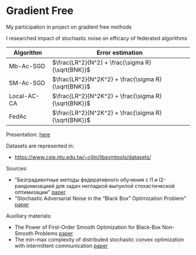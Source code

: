 # Gradient Free

My participation in project on gradient free methods

I researched impact of stochastic noise on efficacy of federated algorithms

|Algorithm | Error estimation |
|--------|--|
|Mb-Ac-SGD|$\frac{LR^2}{N^2} + \frac{\sigma R}{\sqrt{BNK}}$ |
|SM-Ac-SGD|$\frac{LR^2}{N^2K^2} + \frac{\sigma R}{\sqrt{BNK}}$ |
|Local-AC-CA| $\frac{LR^2}{N^2K^2} + \frac{\sigma R}{\sqrt{BNK}}$| 
|FedAc|$\frac{LR^2}{N^2K^2} + \frac{\sigma R}{\sqrt{BNK}}$|



Presentation:
[here](Convex_optim.pdf)

Datasets are represented in:
- https://www.csie.ntu.edu.tw/~cjlin/libsvmtools/datasets/


Sources:
- "Безградиентные методы федеративного обучения с l1 и l2-рандомизацией
для задач негладкой выпуклой стохастической оптимизации" [paper](https://arxiv.org/pdf/2211.10783.pdf)
- "Stochastic Adversarial Noise in the “Black Box”
Optimization Problem" [paper](https://arxiv.org/pdf/2304.07861.pdf)

Auxiliary materials:
- The Power of First-Order Smooth Optimization for Black-Box Non-Smooth
Problems
[paper](https://proceedings.mlr.press/v162/gasnikov22a/gasnikov22a.pdf)
- The min-max complexity of distributed stochastic convex optimization with intermittent
communication [paper](https://arxiv.org/pdf/2102.01583.pdf)

